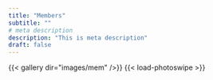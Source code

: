 ```yaml
---
title: "Members"
subtitle: ""
# meta description
description: "This is meta description"
draft: false
---
```


{{< gallery dir="images/mem" />}} {{< load-photoswipe >}}